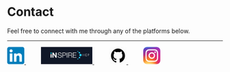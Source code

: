 # Contact  

Feel free to connect with me through any of the platforms below.  

<hr>

<p>
<a href="https://www.linkedin.com/in/ryan-marin-6ba800171" target="_blank">
  <img src="linkedi.png" width="40">
</a>&nbsp;&nbsp;&nbsp;&nbsp;&nbsp;&nbsp;&nbsp;&nbsp;

<a href="https://inspirehep.net/authors/2853393" target="_blank">
  <img src="inspireHEP.jpg" width="120">
</a>&nbsp;&nbsp;&nbsp;&nbsp;&nbsp;&nbsp;&nbsp;&nbsp;

<a href="https://github.com/813ram" target="_blank">
  <img src="githubicon.webp" width="40">
</a>&nbsp;&nbsp;&nbsp;&nbsp;&nbsp;&nbsp;&nbsp;&nbsp;

<a href="https://instagram.com/ryanamarin" target="_blank">
  <img src="instagram.png" width="40">
</a>
</p>
